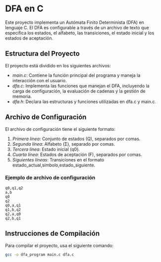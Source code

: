 # DFA en C

Este proyecto implementa un Autómata Finito Determinista (DFA) en lenguaje C. El DFA es configurable a través de un archivo de texto que especifica los estados, el alfabeto, las transiciones, el estado inicial y los estados de aceptación.

## Estructura del Proyecto

El proyecto está dividido en los siguientes archivos:

- *main.c*: Contiene la función principal del programa y maneja la interacción con el usuario.
- *dfa.c*: Implementa las funciones que manejan el DFA, incluyendo la carga de configuración, la evaluación de cadenas y la gestión de memoria.
- *dfa.h*: Declara las estructuras y funciones utilizadas en dfa.c y main.c.

## Archivo de Configuración

El archivo de configuración tiene el siguiente formato:

1. *Primera línea*: Conjunto de estados (Q), separados por comas.
2. *Segunda línea*: Alfabeto (Σ), separado por comas.
3. *Tercera línea*: Estado inicial (q0).
4. *Cuarta línea*: Estados de aceptación (F), separados por comas.
5. *Siguientes líneas*: Transiciones en el formato estado_actual,símbolo,estado_siguiente.

### Ejemplo de archivo de configuración

```
q0,q1,q2
a,b
q0
q2
q0,a,q1
q1,b,q2
q2,a,q0
q2,b,q1

```

## Instrucciones de Compilación

Para compilar el proyecto, usa el siguiente comando:

```sh
gcc -o dfa_program main.c dfa.c
```

